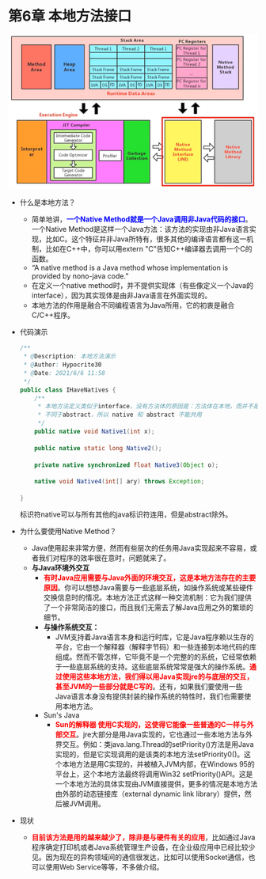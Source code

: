 # 第6章 本地方法接口

<img src="images/116.png" alt="img" style="zoom:67%;" />

* 什么是本地方法？

  * 简单地讲，<font color=blue>**一个Native Method就是一个Java调用非Java代码的接口**</font>。一个Native Method是这样一个Java方法：该方法的实现由非Java语言实现，比如C。这个特征并非Java所特有，很多其他的编译语言都有这一机制，比如在C++中，你可以用extern "C"告知C++编译器去调用一个C的函数。
  * “A native method is a Java method whose implementation is provided by nono-java code.”
  * 在定义一个native method时，并不提供实现体（有些像定义一个Java的interface），因为其实现体是由非Java语言在外面实现的。
  * 本地方法的作用是融合不同编程语言为Java所用，它的初衷是融合C/C++程序。

* 代码演示

  ```java
  /**
   * @Description: 本地方法演示
   * @Author: Hypocrite30
   * @Date: 2021/6/6 11:58
   */
  public class IHaveNatives {
      /**
       * 本地方法定义类似于interface，没有方法体的原因是：方法体在本地，而并不是真正意义上的没方法体
       * 不同于abstract，所以 native 和 abstract 不能共用
       */
      public native void Native1(int x);
  
      public native static long Native2();
  
      private native synchronized float Native3(Object o);
  
      native void Native4(int[] ary) throws Exception;
  
  }
  ```

  标识符native可以与所有其他的java标识符连用，但是abstract除外。

* 为什么要使用Native Method？
  * Java使用起来非常方便，然而有些层次的任务用Java实现起来不容易，或者我们对程序的效率很在意时，问题就来了。
  * **与Java环境外交互**
    * <font color=red>**有时Java应用需要与Java外面的环境交互，这是本地方法存在的主要原因**</font>。你可以想想Java需要与一些底层系统，如操作系统或某些硬件交换信息时的情况。本地方法正式这样一种交流机制：它为我们提供了一个非常简洁的接口，而且我们无需去了解Java应用之外的繁琐的细节。
    * **与操作系统交互：**
      * JVM支持着Java语言本身和运行时库，它是Java程序赖以生存的平台，它由一个解释器（解释字节码）和一些连接到本地代码的库组成。然而不管怎样，它毕竟不是一个完整的的系统，它经常依赖于一些底层系统的支持。这些底层系统常常是强大的操作系统。<font color=red>**通过使用这些本地方法，我们得以用Java实现jre的与底层的交互，甚至JVM的一些部分就是C写的**</font>。还有，如果我们要使用一些Java语言本身没有提供封装的操作系统的特性时，我们也需要使用本地方法。
    * Sun's Java
      * <font color=red>**Sun的解释器 使用C实现的，这使得它能像一些普通的C一样与外部交互**</font>。jre大部分是用Java实现的，它也通过一些本地方法与外界交互。例如：类java.lang.Thread的setPriority()方法是用Java实现的，但是它实现调用的是该类的本地方法setPriority0()。这个本地方法是用C实现的，并被植入JVM内部，在Windows 95的平台上，这个本地方法最终将调用Win32 setPriority()API。这是一个本地方法的具体实现由JVM直接提供，更多的情况是本地方法由外部的动态链接库（external dynamic link library）提供，然后被JVM调用。

* 现状
  
  * <font color=red>**目前该方法是用的越来越少了，除非是与硬件有关的应用**</font>，比如通过Java程序确定打印机或者Java系统管理生产设备，在企业级应用中已经比较少见。因为现在的异构领域间的通信很发达，比如可以使用Socket通信，也可以使用Web Service等等，不多做介绍。